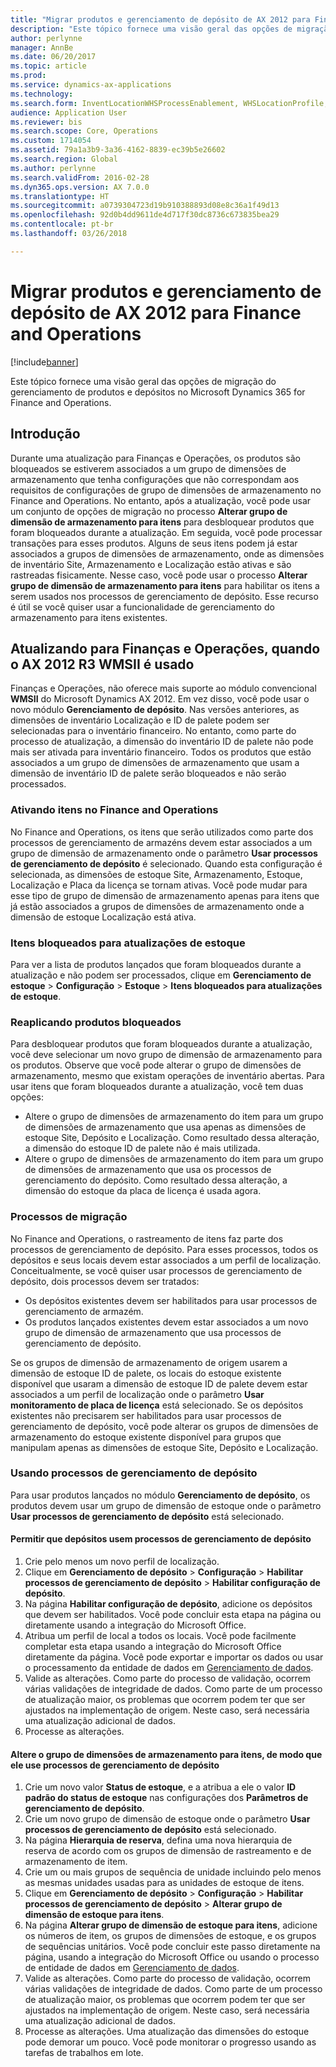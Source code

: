 ```yaml
---
title: "Migrar produtos e gerenciamento de depósito de AX 2012 para Finance and Operations"
description: "Este tópico fornece uma visão geral das opções de migração de gerenciamento do produto e de depósito."
author: perlynne
manager: AnnBe
ms.date: 06/20/2017
ms.topic: article
ms.prod: 
ms.service: dynamics-ax-applications
ms.technology: 
ms.search.form: InventLocationWHSProcessEnablement, WHSLocationProfile, InventTableStorageDimensionGroupChange, InventUpdateBlockedItem, WHSParameters, WHSReservationHierarchy, WHSUOMSeqGroupTable
audience: Application User
ms.reviewer: bis
ms.search.scope: Core, Operations
ms.custom: 1714054
ms.assetid: 79a1a3b9-3a36-4162-8839-ec39b5e26602
ms.search.region: Global
ms.author: perlynne
ms.search.validFrom: 2016-02-28
ms.dyn365.ops.version: AX 7.0.0
ms.translationtype: HT
ms.sourcegitcommit: a0739304723d19b910388893d08e8c36a1f49d13
ms.openlocfilehash: 92d0b4dd9611de4d717f30dc8736c673835bea29
ms.contentlocale: pt-br
ms.lasthandoff: 03/26/2018

---
```


# <a name="migrate-products-and-warehouse-management-from-ax-2012-to-finance-and-operations"></a>Migrar produtos e gerenciamento de depósito de AX 2012 para Finance and Operations

[!include[banner](../includes/banner.md)]

Este tópico fornece uma visão geral das opções de migração do gerenciamento de produtos e depósitos no Microsoft Dynamics 365 for Finance and Operations.

<a name="introduction"></a>Introdução
------------

Durante uma atualização para Finanças e Operações, os produtos são bloqueados se estiverem associados a um grupo de dimensões de armazenamento que tenha configurações que não correspondam aos requisitos de configurações de grupo de dimensões de armazenamento no Finance and Operations. No entanto, após a atualização, você pode usar um conjunto de opções de migração no processo **Alterar grupo de dimensão de armazenamento para itens** para desbloquear produtos que foram bloqueados durante a atualização. Em seguida, você pode processar transações para esses produtos. Alguns de seus itens podem já estar associados a grupos de dimensões de armazenamento, onde as dimensões de inventário Site, Armazenamento e Localização estão ativas e são rastreadas fisicamente. Nesse caso, você pode usar o processo **Alterar grupo de dimensão de armazenamento para itens** para habilitar os itens a serem usados nos processos de gerenciamento de depósito. Esse recurso é útil se você quiser usar a funcionalidade de gerenciamento do armazenamento para itens existentes.

## <a name="upgrading-to-finance-and-operations-when-ax-2012-r3-wmsii-is-used"></a>Atualizando para Finanças e Operações, quando o AX 2012 R3 WMSII é usado
Finanças e Operações, não oferece mais suporte ao módulo convencional **WMSII** do Microsoft Dynamics AX 2012. Em vez disso, você pode usar o novo módulo **Gerenciamento de depósito**. Nas versões anteriores, as dimensões de inventário Localização e ID de palete podem ser selecionadas para o inventário financeiro. No entanto, como parte do processo de atualização, a dimensão do inventário ID de palete não pode mais ser ativada para inventário financeiro. Todos os produtos que estão associados a um grupo de dimensões de armazenamento que usam a dimensão de inventário ID de palete serão bloqueados e não serão processados.

### <a name="enabling-items-in-finance-and-operations"></a>Ativando itens no Finance and Operations

No Finance and Operations, os itens que serão utilizados como parte dos processos de gerenciamento de armazéns devem estar associados a um grupo de dimensão de armazenamento onde o parâmetro **Usar processos de gerenciamento de depósito** é selecionado. Quando esta configuração é selecionada, as dimensões de estoque Site, Armazenamento, Estoque, Localização e Placa da licença se tornam ativas. Você pode mudar para esse tipo de grupo de dimensão de armazenamento apenas para itens que já estão associados a grupos de dimensões de armazenamento onde a dimensão de estoque Localização está ativa.

### <a name="items-that-are-blocked-for-inventory-updates"></a>Itens bloqueados para atualizações de estoque

Para ver a lista de produtos lançados que foram bloqueados durante a atualização e não podem ser processados, clique em **Gerenciamento de estoque** &gt; **Configuração** &gt; **Estoque** &gt; **Itens bloqueados para atualizações de estoque**.

### <a name="reapplying-blocked-products"></a>Reaplicando produtos bloqueados

Para desbloquear produtos que foram bloqueados durante a atualização, você deve selecionar um novo grupo de dimensão de armazenamento para os produtos. Observe que você pode alterar o grupo de dimensões de armazenamento, mesmo que existam operações de inventário abertas. Para usar itens que foram bloqueados durante a atualização, você tem duas opções:

-   Altere o grupo de dimensões de armazenamento do item para um grupo de dimensões de armazenamento que usa apenas as dimensões de estoque Site, Depósito e Localização. Como resultado dessa alteração, a dimensão do estoque ID de palete não é mais utilizada.
-   Altere o grupo de dimensões de armazenamento do item para um grupo de dimensões de armazenamento que usa os processos de gerenciamento do depósito. Como resultado dessa alteração, a dimensão do estoque da placa de licença é usada agora.

### <a name="migration-processes"></a>Processos de migração

No Finance and Operations, o rastreamento de itens faz parte dos processos de gerenciamento de depósito. Para esses processos, todos os depósitos e seus locais devem estar associados a um perfil de localização. Conceitualmente, se você quiser usar processos de gerenciamento de depósito, dois processos devem ser tratados:

-   Os depósitos existentes devem ser habilitados para usar processos de gerenciamento de armazém.
-   Os produtos lançados existentes devem estar associados a um novo grupo de dimensão de armazenamento que usa processos de gerenciamento de depósito.

Se os grupos de dimensão de armazenamento de origem usarem a dimensão de estoque ID de palete, os locais do estoque existente disponível que usaram a dimensão de estoque ID de palete devem estar associados a um perfil de localização onde o parâmetro **Usar monitoramento de placa de licença** está selecionado. Se os depósitos existentes não precisarem ser habilitados para usar processos de gerenciamento de depósito, você pode alterar os grupos de dimensões de armazenamento do estoque existente disponível para grupos que manipulam apenas as dimensões de estoque Site, Depósito e Localização.

### <a name="using-the-warehouse-management-processes"></a>Usando processos de gerenciamento de depósito

Para usar produtos lançados no módulo **Gerenciamento de depósito**, os produtos devem usar um grupo de dimensão de estoque onde o parâmetro **Usar processos de gerenciamento de depósito** está selecionado.

#### <a name="enable-warehouses-to-use-warehouse-management-processes"></a>Permitir que depósitos usem processos de gerenciamento de depósito

1.  Crie pelo menos um novo perfil de localização.
2.  Clique em **Gerenciamento de depósito** &gt; **Configuração** &gt; **Habilitar processos de gerenciamento de depósito** &gt; **Habilitar configuração de depósito**.
3.  Na página **Habilitar configuração de depósito**, adicione os depósitos que devem ser habilitados. Você pode concluir esta etapa na página ou diretamente usando a integração do Microsoft Office.
4.  Atribua um perfil de local a todos os locais. Você pode facilmente completar esta etapa usando a integração do Microsoft Office diretamente da página. Você pode exportar e importar os dados ou usar o processamento da entidade de dados em [Gerenciamento de dados](../../dev-itpro/data-entities/data-entities.md).
5.  Valide as alterações. Como parte do processo de validação, ocorrem várias validações de integridade de dados. Como parte de um processo de atualização maior, os problemas que ocorrem podem ter que ser ajustados na implementação de origem. Neste caso, será necessária uma atualização adicional de dados.
6.  Processe as alterações.

#### <a name="change-the-storage-dimension-group-for-items-so-that-it-uses-warehouse-management-processes"></a>Altere o grupo de dimensões de armazenamento para itens, de modo que ele use processos de gerenciamento de depósito

1.  Crie um novo valor **Status de estoque**, e a atribua a ele o valor **ID padrão do status de estoque** nas configurações dos **Parâmetros de gerenciamento de depósito**.
2.  Crie um novo grupo de dimensão de estoque onde o parâmetro **Usar processos de gerenciamento de depósito** está selecionado.
3.  Na página **Hierarquia de reserva**, defina uma nova hierarquia de reserva de acordo com os grupos de dimensão de rastreamento e de armazenamento de item.
4.  Crie um ou mais grupos de sequência de unidade incluindo pelo menos as mesmas unidades usadas para as unidades de estoque de itens.
5.  Clique em **Gerenciamento de depósito** &gt; **Configuração** &gt; **Habilitar processos de gerenciamento de depósito** &gt; **Alterar grupo de dimensão de estoque para itens**.
6.  Na página **Alterar grupo de dimensão de estoque para itens**, adicione os números de item, os grupos de dimensões de estoque, e os grupos de sequências unitários. Você pode concluir este passo diretamente na página, usando a integração do Microsoft Office ou usando o processo de entidade de dados em [Gerenciamento de dados](../../dev-itpro/data-entities/data-entities.md).
7.  Valide as alterações. Como parte do processo de validação, ocorrem várias validações de integridade de dados. Como parte de um processo de atualização maior, os problemas que ocorrem podem ter que ser ajustados na implementação de origem. Neste caso, será necessária uma atualização adicional de dados.
8.  Processe as alterações. Uma atualização das dimensões do estoque pode demorar um pouco. Você pode monitorar o progresso usando as tarefas de trabalhos em lote.



